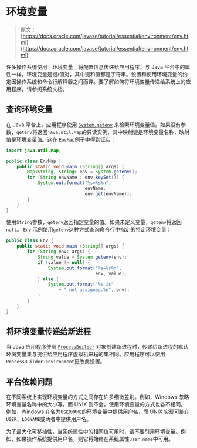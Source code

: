 # 环境变量

> 原文： [https://docs.oracle.com/javase/tutorial/essential/environment/env.html](https://docs.oracle.com/javase/tutorial/essential/environment/env.html)

许多操作系统使用 _ 环境变量 _ 将配置信息传递给应用程序。与 Java 平台中的属性一样，环境变量是键/值对，其中键和值都是字符串。设置和使用环境变量的约定因操作系统和命令行解释器之间而异。要了解如何将环境变量传递给系统上的应用程序，请参阅系统文档。

## 查询环境变量

在 Java 平台上，应用程序使用 [`System.getenv`](https://docs.oracle.com/javase/8/docs/api/java/lang/System.html#getenv--) 来检索环境变量值。如果没有参数，`getenv`将返回`java.util.Map`的只读实例，其中映射键是环境变量名称，映射值是环境变量值。这在 [``EnvMap``](examples/EnvMap.java)例子中得到证实：

```java
import java.util.Map;

public class EnvMap {
    public static void main (String[] args) {
        Map<String, String> env = System.getenv();
        for (String envName : env.keySet()) {
            System.out.format("%s=%s%n",
                              envName,
                              env.get(envName));
        }
    }
}

```

使用`String`参数，`getenv`返回指定变量的值。如果未定义变量，`getenv`将返回`null`。 [``Env`` ](examples/Env.java)示例使用`getenv`这种方式查询命令行中指定的特定环境变量：

```java
public class Env {
    public static void main (String[] args) {
        for (String env: args) {
            String value = System.getenv(env);
            if (value != null) {
                System.out.format("%s=%s%n",
                                  env, value);
            } else {
                System.out.format("%s is"
                    + " not assigned.%n", env);
            }
        }
    }
}

```

## 将环境变量传递给新进程

当 Java 应用程序使用 [`ProcessBuilder`](https://docs.oracle.com/javase/8/docs/api/java/lang/ProcessBuilder.html) 对象创建新进程时，传递给新进程的默认环境变量集与提供给应用程序虚拟机进程的集相同。应用程序可以使用`ProcessBuilder.environment`更改此设置。

## 平台依赖问题

在不同系统上实现环境变量的方式之间存在许多细微差别。例如，Windows 忽略环境变量名称中的大小写，而 UNIX 则不会。使用环境变量的方式也各不相同。例如，Windows 在名为`USERNAME`的环境变量中提供用户名，而 UNIX 实现可能在`USER`，`LOGNAME`或两者中提供用户名。

为了最大化可移植性，当系统属性中的相同值可用时，请不要引用环境变量。例如，如果操作系统提供用户名，则它将始终在系统属性`user.name`中可用。
